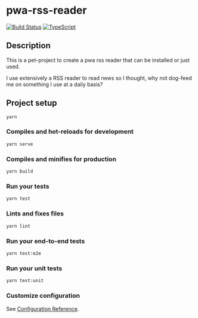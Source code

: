# pwa-rss-reader
[![Build Status](https://travis-ci.org/dvelasquez/pwa-rss-reader.svg?branch=master)](https://travis-ci.org/dvelasquez/pwa-rss-reader)
[![TypeScript](https://badges.frapsoft.com/typescript/code/typescript.png?v=101)](https://github.com/ellerbrock/typescript-badges/)
## Description
This is a pet-project to create a pwa rss reader that can be installed or just used.

I use extensively a RSS reader to read news so I thought, why not dog-feed me on something I use at a daily basis?

## Project setup
```
yarn
```

### Compiles and hot-reloads for development
```
yarn serve
```

### Compiles and minifies for production
```
yarn build
```

### Run your tests
```
yarn test
```

### Lints and fixes files
```
yarn lint
```

### Run your end-to-end tests
```
yarn test:e2e
```

### Run your unit tests
```
yarn test:unit
```

### Customize configuration
See [Configuration Reference](https://cli.vuejs.org/config/).
